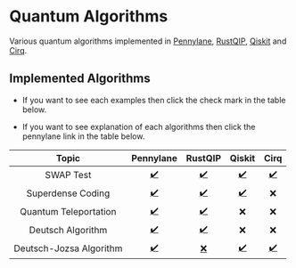 # Quantum Algorithms

Various quantum algorithms implemented in [Pennylane](https://pennylane.ai/), [RustQIP](https://github.com/Renmusxd/RustQIP), [Qiskit](https://qiskit.org/) and [Cirq](https://quantumai.google/cirq).

## Implemented Algorithms

- If you want to see each examples then click the check mark in the table below.

- If you want to see explanation of each algorithms then click the pennylane link in the table below.

|          Topic          |                      Pennylane                       |                    RustQIP                    |                           Qiskit                            |                           Cirq                            |
|:-----------------------:|:----------------------------------------------------:|:---------------------------------------------:|:-----------------------------------------------------------:|:---------------------------------------------------------:|
|        SWAP Test        |   [:heavy_check_mark:](./notebook/swap_test.ipynb)   | [:heavy_check_mark:](./src/bin/swap_test.rs)  |   [:heavy_check_mark:](./notebook_qiskit/swap_test.ipynb)   |   [:heavy_check_mark:](./notebook_cirq/swap_test.ipynb)   |
|    Superdense Coding    |  [:heavy_check_mark:](./notebook/superdense.ipynb)   | [:heavy_check_mark:](./src/bin/superdense.rs) |  [:heavy_check_mark:](./notebook_qiskit/superdense.ipynb)   |                            :x:                            |
|  Quantum Teleportation  |   [:heavy_check_mark:](./notebook/teleport.ipynb)    |  [:heavy_check_mark:](./src/bin/teleport.rs)  |                             :x:                             |                            :x:                            |
|    Deutsch Algorithm    |    [:heavy_check_mark:](./notebook/deutsch.ipynb)    |  [:heavy_check_mark:](./src/bin/deutsch.rs)   |                             :x:                             |                            :x:                            |
| Deutsch-Jozsa Algorithm | [:heavy_check_mark:](./notebook/deutsch_jozsa.ipynb) |       [:x:](./src/bin/deutsch_jozsa.rs)       | [:heavy_check_mark:](./notebook_qiskit/deutsch_jozsa.ipynb) | [:heavy_check_mark:](./notebook_cirq/deutsch_jozsa.ipynb) |
